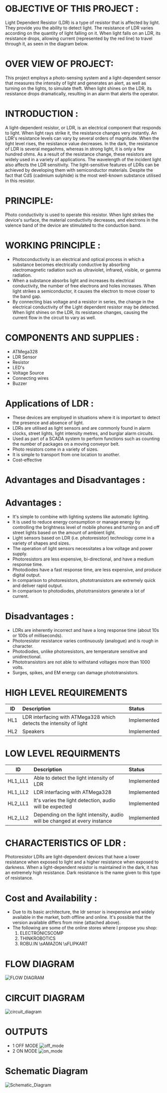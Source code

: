 # OBJECTIVE OF THIS PROJECT : 
Light Dependent Resistor (LDR) is a type of resistor that is affected by light. They provide you the ability to detect light. The resistance of LDR varies according on the quantity of light falling on it. When light falls on an LDR, its resistance drops, allowing current (represented by the red line) to travel through it, as seen in the diagram below.

# OVER VIEW OF PROJECT:
This project employs a photo-sensing system and a light-dependent sensor that measures the intensity of light and generates an alert, as well as turning on the lights, to simulate theft. When light shines on the LDR, its resistance drops dramatically, resulting in an alarm that alerts the operator.

# INTRODUCTION :
A light-dependent resistor, or LDR, is an electrical component that responds to light. When light rays strike it, the resistance changes very instantly. An LDR's resistance levels can vary by several orders of magnitude. When the light level rises, the resistance value decreases.
In the dark, the resistance of LDR is several megaohms, whereas in strong light, it is only a few hundred ohms. As a result of the resistance change, these resistors are widely used in a variety of applications. The wavelength of the incident light also affects the LDR sensitivity.
The light-sensitive features of LDRs can be achieved by developing them with semiconductor materials. Despite the fact that CdS (cadmium sulphide) is the most well-known substance utilised in this resistor.

# PRINCIPLE:
Photo conductivity is used to operate this resistor. When light strikes the device's surface, the material conductivity decreases, and electrons in the valence band of the device are stimulated to the conduction band.

# WORKING PRINCIPLE :
* Photoconductivity is an electrical and optical process in which a substance becomes electrically conductive by absorbing electromagnetic radiation such as ultraviolet, infrared, visible, or gamma radiation.
* When a substance absorbs light and increases its electrical conductivity, the number of free electrons and holes increases. When light strikes a semiconductor, it causes the electron to move closer to the band gap.
* By connecting bias voltage and a resistor in series, the change in the electrical conductivity of the Light dependent resistor may be detected. When light shines on the LDR, its resistance changes, causing the current flow in the circuit to vary as well.

# COMPONENTS AND SUPPLIES :
* ATMega328
* LDR Sensor
* Resistor
* LED's
* Voltage Source
* Connecting wires
* Buzzer

# Applications of LDR :
* These devices are employed in situations where it is important to detect the presence and absence of light. 
* LDRs are utilised as light sensors and are commonly found in alarm clocks, street lights, light intensity metres, and burglar alarm circuits.
* Used as part of a SCADA system to perform functions such as counting the number of packages on a moving conveyor belt.
* Photo resistors come in a variety of sizes.
* It is simple to transport from one location to another.
* Cost-effective
 
# Advantages and Disadvantages :
# Advantages :
* It's simple to combine with lighting systems like automatic lighting.
* It is used to reduce energy consumption or manage energy by controlling the brightness level of mobile phones and turning on and off street lights based on the amount of ambient light.
* Light sensors based on LDR (i.e. photoresistor) technology come in a variety of shapes and sizes.
* The operation of light sensors necessitates a low voltage and power supply.
* Photoresistors are less expensive, bi-directional, and have a medium response time.
* Photodiodes have a fast response time, are less expensive, and produce digital output.
* In comparison to photoresistors, phototransistors are extremely quick and deliver rapid output.
* In comparison to photodiodes, phototransistors generate a lot of current.

# Disadvantages :
* LDRs are inherently incorrect and have a long response time (about 10s or 100s of milliseconds).
* Photoresistor resistance varies continuously (analogue) and is rough in character.
* Photodiodes, unlike photoresistors, are temperature sensitive and unidirectional.
* Phototransistors are not able to withstand voltages more than 1000 volts.
* Surges, spikes, and EM energy can damage phototransistors.

# HIGH LEVEL REQUIREMENTS
| ID | Description | Status |
| ---|:------------|:-------|
| HL1 | LDR interfacing with ATMega328 which detects the intensity of light | Implemented |
| HL2 | Speakers | Implemented |

# LOW LEVEL REQUIRMENTS
| ID | Description | Status |
| ---|:------------|:-------|
| HL1_LL1 | Able to detect the light intensity of LDR | Implemented |
| HL1_LL2 | LDR interfacing with ATMega328 | Implemented |
| HL2_LL1 | It's varies the light detection, audio will be expected | Implemented |
| HL2_LL2 | Depending on the light intensity, audio will be changed at every instance | Implemented |

# CHARACTERISTICS OF LDR :
Photoresistor LDRs are light-dependent devices that have a lower resistance when exposed to light and a higher resistance when exposed to darkness. When a light-dependent resistor is maintained in the dark, it has an extremely high resistance. Dark resistance is the name given to this type of resistance.

# Cost and Availability :
* Due to its basic architecture, the ldr sensor is inexpensive and widely available in the market, both offline and online. It's possible that the version available differs from mine (attached above). 
* The following are some of the online stores where I propose you shop:
  1. ELECTRONICSCOMP
  2. THINKROBOTICS
  3. ROBU.IN \sAMAZON \sFLIPKART

# FLOW DIAGRAM
![FLOW DIAGRAM](https://github.com/PreethiAvvaru13/M2_Ldr_Sensor/blob/main/2_Architecture/Flowchart%20Diagram.drawio.png)
# CIRCUIT DIAGRAM
![circuit_diagram](https://user-images.githubusercontent.com/102947832/164380959-98ea1d7d-abc6-4f23-b365-5abd1f0a8aff.png)

# OUTPUTS
* 1 OFF MODE
![off_mode](https://user-images.githubusercontent.com/102947832/163999488-190f28b2-3125-452e-9d95-1e566c0da8b4.png)
* 2 ON MODE
![on_mode](https://user-images.githubusercontent.com/102947832/163999594-559c0b92-a7cf-447b-802d-856ee7c30d95.png)

# Schematic Diagram
![Schematic_Diagram](https://user-images.githubusercontent.com/101699116/164651839-c181b974-7504-48e6-8fe3-2da07e170fe7.png)
